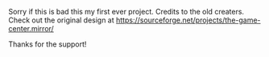 Sorry if this is bad this my first ever project. Credits to the old creaters. Check out the original design at https://sourceforge.net/projects/the-game-center.mirror/

Thanks for the support!
